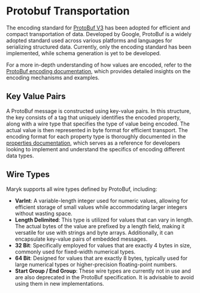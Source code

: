 # Protobuf Transportation

The encoding standard for [ProtoBuf V3](https://developers.google.com/protocol-buffers/) has been adopted for efficient
and compact transportation of data. Developed by Google, ProtoBuf is a widely adopted standard used across various
platforms and languages for serializing structured data. Currently, only the encoding standard has been implemented,
while schema generation is yet to be developed.

For a more in-depth understanding of how values are encoded, refer to
the [ProtoBuf encoding documentation](https://developers.google.com/protocol-buffers/docs/encoding), which provides
detailed insights on the encoding mechanisms and examples.

## Key Value Pairs

A ProtoBuf message is constructed using key-value pairs. In this structure, the key consists of a tag that uniquely
identifies the encoded property, along with a wire type that specifies the type of value being encoded. The actual value
is then represented in byte format for efficient transport. The encoding format for each property type is thoroughly
documented in the [properties documentation](properties/properties.md), which serves as a reference for developers
looking to implement and understand the specifics of encoding different data types.

## Wire Types

Maryk supports all wire types defined by ProtoBuf, including:

* **VarInt**: A variable-length integer used for numeric values, allowing for efficient storage of small values while
  accommodating larger integers without wasting space.
* **Length Delimited**: This type is utilized for values that can vary in length. The actual bytes of the value are
  prefixed by a length field, making it versatile for use with strings and byte arrays. Additionally, it can encapsulate
  key-value pairs of embedded messages.
* **32 Bit**: Specifically employed for values that are exactly 4 bytes in size, commonly used for fixed-width numerical
  types.
* **64 Bit**: Designed for values that are exactly 8 bytes, typically used for large numerical types or higher-precision
  floating-point numbers.
* **Start Group / End Group**: These wire types are currently not in use and are also deprecated in the ProtoBuf
  specification. It is advisable to avoid using them in new implementations.
